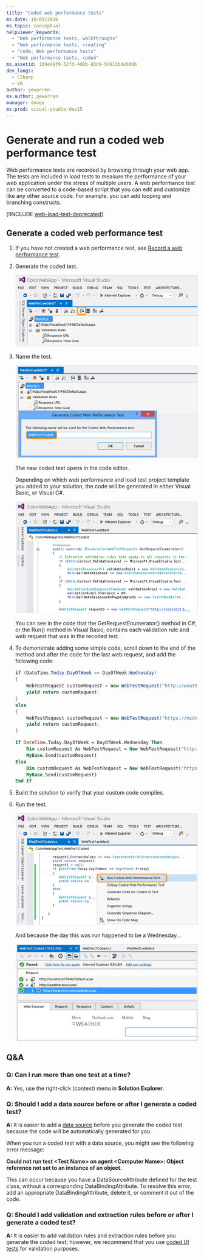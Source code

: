 ```yaml
---
title: "Coded web performance tests"
ms.date: 10/03/2016
ms.topic: conceptual
helpviewer_keywords:
  - "Web performance tests, walkthroughs"
  - "Web performance tests, creating"
  - "code, Web performance tests"
  - "Web performance tests, coded"
ms.assetid: 169e48f9-52fd-4d0b-83d9-54913bde506b
dev_langs:
  - CSharp
  - VB
author: gewarren
ms.author: gewarren
manager: douge
ms.prod: visual-studio-dev15
---
```

# Generate and run a coded web performance test

Web performance tests are recorded by browsing through your web app. The tests are included in load tests to measure the performance of your web application under the stress of multiple users. A web performance test can be converted to a code-based script that you can edit and customize like any other source code. For example, you can add looping and branching constructs.

[!INCLUDE [web-load-test-deprecated](includes/web-load-test-deprecated.md)]

## Generate a coded web performance test

1.  If you have not created a web performance test, see [Record a web performance test](/azure/devops/test/load-test/run-performance-tests-app-before-release#create-a-web-performance-and-load-test-project?view=vsts).

2.  Generate the coded test.

     ![Generate a coded web performance test](../test/media/web_test_coded_generate.png)

3.  Name the test.

     ![Enter a name for the coded web performance test](../test/media/web_test_coded_generate_nametest.png)

     The new coded test opens in the code editor.

     Depending on which web performance and load test project template you added to your solution, the code will be generated in either Visual Basic, or Visual C#.

     ![New coded test opens in the code editor](../test/media/web_test_coded_generate_opencodeeditor.png)

     You can see in the code that the GetRequestEnumerator() method in C#, or the Run() method in Visual Basic, contains each validation rule and web request that was in the recoded test.

4.  To demonstrate adding some simple code, scroll down to the end of the method and after the code for the last web request, and add the following code:

    ```c#
    if (DateTime.Today.DayOfWeek == DayOfWeek.Wednesday)
    {
        WebTestRequest customRequest = new WebTestRequest("http://weather.msn.com/");
        yield return customRequest;
    }
    else
    {
        WebTestRequest customRequest = new WebTestRequest("https://msdn.microsoft.com/");
        yield return customRequest;
    }
    ```

    ```vb
    If DateTime.Today.DayOfWeek = DayOfWeek.Wednesday Then
        Dim customRequest As WebTestRequest = New WebTestRequest("http://weather.msn.com/")
        MyBase.Send(customRequest)
    Else
        Dim customRequest As WebTestRequest = New WebTestRequest("https://msdn.microsoft.com/")
        MyBase.Send(customRequest)
    End If
    ```

5.  Build the solution to verify that your custom code compiles.

6.  Run the test.

     ![Run the coded web performance test](../test/media/web_test_coded_generate_run.png)

     And because the day this was run happened to be a Wednesday…

     ![Coded web performance test results](../test/media/web_test_coded_generate_results.png)

## Q&A

### Q: Can I run more than one test at a time?
 **A:** Yes, use the right-click (context) menu in **Solution Explorer**.

### Q: Should I add a data source before or after I generate a coded test?
 **A:** It is easier to add a [data source](../test/add-a-data-source-to-a-web-performance-test.md) before you generate the coded test because the code will be automatically generated for you.

 When you run a coded test with a data source, you might see the following error message:

 **Could not run test \<Test Name> on agent \<Computer Name>: Object reference not set to an instance of an object.**

 This can occur because you have a DataSourceAttribute defined for the test class, without a corresponding DataBindingAttribute. To resolve this error, add an appropriate DataBindingAttribute, delete it, or comment it out of the code.

### Q: Should I add validation and extraction rules before or after I generate a coded test?
 **A:** It is easier to add validation rules and extraction rules before you generate the coded test; however, we recommend that you use [coded UI tests](../test/use-ui-automation-to-test-your-code.md) for validation purposes.